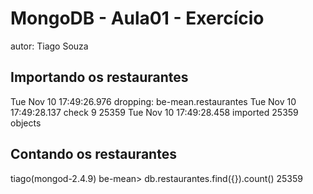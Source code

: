 # MongoDB - Aula01 - Exercício
autor: Tiago Souza


## Importando os restaurantes

Tue Nov 10 17:49:26.976 dropping: be-mean.restaurantes
Tue Nov 10 17:49:28.137 check 9 25359
Tue Nov 10 17:49:28.458 imported 25359 objects

## Contando os restaurantes

tiago(mongod-2.4.9) be-mean> db.restaurantes.find({}).count()
25359
